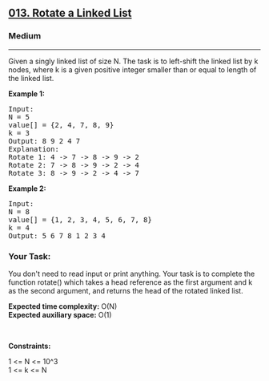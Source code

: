 <h2><a href="https://www.geeksforgeeks.org/problems/rotate-a-linked-list/1">013. Rotate a Linked List</a></h2><h3>Medium</h3><hr><p>Given a singly linked list of size N. The task is to left-shift the linked list by k nodes, where k is a given positive integer smaller than or equal to length of the linked list.</p>

<p><strong class="example">Example 1:</strong></p>
<pre>
Input:
N = 5
value[] = {2, 4, 7, 8, 9}
k = 3
Output: 8 9 2 4 7
Explanation:
Rotate 1: 4 -> 7 -> 8 -> 9 -> 2
Rotate 2: 7 -> 8 -> 9 -> 2 -> 4
Rotate 3: 8 -> 9 -> 2 -> 4 -> 7
</pre>

<p><strong class="example">Example 2:</strong></p>
<pre>
Input:
N = 8
value[] = {1, 2, 3, 4, 5, 6, 7, 8}
k = 4
Output: 5 6 7 8 1 2 3 4
</pre>

<h3>Your Task:</h3>
<p>
You don't need to read input or print anything. Your task is to complete the function rotate() which takes a head reference as the first argument and k as the second argument, and returns the head of the rotated linked list.
</p>

<p><b>Expected time complexity:</b> O(N) </br>
<b>Expected auxiliary space:</b> O(1)</p>

<p>&nbsp;</p>
<p><strong>Constraints:</strong></p>
<p>1 <= N <= 10^3 </br>
1 <= k <= N</p>
